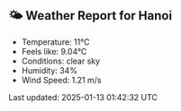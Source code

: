 <!-- WEATHER-START -->
## 🌤 Weather Report for Hanoi

- Temperature: 11°C
- Feels like: 9.04°C
- Conditions: clear sky
- Humidity: 34%
- Wind Speed: 1.21 m/s

Last updated: 2025-01-13 01:42:32 UTC
<!-- WEATHER-END -->
